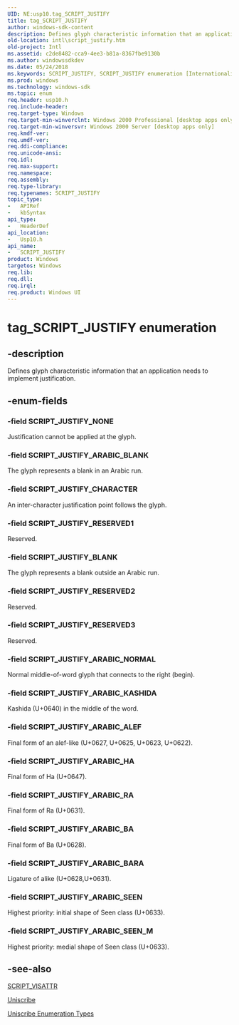 ```yaml
---
UID: NE:usp10.tag_SCRIPT_JUSTIFY
title: tag_SCRIPT_JUSTIFY
author: windows-sdk-content
description: Defines glyph characteristic information that an application needs to implement justification.
old-location: intl\script_justify.htm
old-project: Intl
ms.assetid: c2de8482-cca9-4ee3-b81a-8367fbe9130b
ms.author: windowssdkdev
ms.date: 05/24/2018
ms.keywords: SCRIPT_JUSTIFY, SCRIPT_JUSTIFY enumeration [Internationalization for Windows Applications], SCRIPT_JUSTIFY_ARABIC_ALEF, SCRIPT_JUSTIFY_ARABIC_BA, SCRIPT_JUSTIFY_ARABIC_BARA, SCRIPT_JUSTIFY_ARABIC_BLANK, SCRIPT_JUSTIFY_ARABIC_HA, SCRIPT_JUSTIFY_ARABIC_KASHIDA, SCRIPT_JUSTIFY_ARABIC_NORMAL, SCRIPT_JUSTIFY_ARABIC_RA, SCRIPT_JUSTIFY_ARABIC_SEEN, SCRIPT_JUSTIFY_ARABIC_SEEN_M, SCRIPT_JUSTIFY_BLANK, SCRIPT_JUSTIFY_CHARACTER, SCRIPT_JUSTIFY_NONE, SCRIPT_JUSTIFY_RESERVED1, SCRIPT_JUSTIFY_RESERVED2, SCRIPT_JUSTIFY_RESERVED3, _win32_SCRIPT_JUSTIFY_str, intl.script_justify, tag_SCRIPT_JUSTIFY, usp10/SCRIPT_JUSTIFY, usp10/SCRIPT_JUSTIFY_ARABIC_ALEF, usp10/SCRIPT_JUSTIFY_ARABIC_BA, usp10/SCRIPT_JUSTIFY_ARABIC_BARA, usp10/SCRIPT_JUSTIFY_ARABIC_BLANK, usp10/SCRIPT_JUSTIFY_ARABIC_HA, usp10/SCRIPT_JUSTIFY_ARABIC_KASHIDA, usp10/SCRIPT_JUSTIFY_ARABIC_NORMAL, usp10/SCRIPT_JUSTIFY_ARABIC_RA, usp10/SCRIPT_JUSTIFY_ARABIC_SEEN, usp10/SCRIPT_JUSTIFY_ARABIC_SEEN_M, usp10/SCRIPT_JUSTIFY_BLANK, usp10/SCRIPT_JUSTIFY_CHARACTER, usp10/SCRIPT_JUSTIFY_NONE, usp10/SCRIPT_JUSTIFY_RESERVED1, usp10/SCRIPT_JUSTIFY_RESERVED2, usp10/SCRIPT_JUSTIFY_RESERVED3
ms.prod: windows
ms.technology: windows-sdk
ms.topic: enum
req.header: usp10.h
req.include-header: 
req.target-type: Windows
req.target-min-winverclnt: Windows 2000 Professional [desktop apps only]
req.target-min-winversvr: Windows 2000 Server [desktop apps only]
req.kmdf-ver: 
req.umdf-ver: 
req.ddi-compliance: 
req.unicode-ansi: 
req.idl: 
req.max-support: 
req.namespace: 
req.assembly: 
req.type-library: 
req.typenames: SCRIPT_JUSTIFY
topic_type:
-	APIRef
-	kbSyntax
api_type:
-	HeaderDef
api_location:
-	Usp10.h
api_name:
-	SCRIPT_JUSTIFY
product: Windows
targetos: Windows
req.lib: 
req.dll: 
req.irql: 
req.product: Windows UI
---
```


# tag_SCRIPT_JUSTIFY enumeration


## -description


Defines glyph characteristic information that an application needs to implement justification.


## -enum-fields




### -field SCRIPT_JUSTIFY_NONE

Justification cannot be applied at the glyph.


### -field SCRIPT_JUSTIFY_ARABIC_BLANK

The glyph represents a blank in an Arabic run.


### -field SCRIPT_JUSTIFY_CHARACTER

An inter-character justification point follows the glyph.


### -field SCRIPT_JUSTIFY_RESERVED1

Reserved.


### -field SCRIPT_JUSTIFY_BLANK

The glyph represents a blank outside an Arabic run.


### -field SCRIPT_JUSTIFY_RESERVED2

Reserved.


### -field SCRIPT_JUSTIFY_RESERVED3

Reserved.


### -field SCRIPT_JUSTIFY_ARABIC_NORMAL

Normal middle-of-word glyph that connects to the right (begin).


### -field SCRIPT_JUSTIFY_ARABIC_KASHIDA

Kashida (U+0640) in the middle of the word.


### -field SCRIPT_JUSTIFY_ARABIC_ALEF

Final form of an alef-like (U+0627, U+0625, U+0623, U+0622).


### -field SCRIPT_JUSTIFY_ARABIC_HA

Final form of Ha (U+0647).


### -field SCRIPT_JUSTIFY_ARABIC_RA

Final form of Ra (U+0631).


### -field SCRIPT_JUSTIFY_ARABIC_BA

Final form of Ba (U+0628).


### -field SCRIPT_JUSTIFY_ARABIC_BARA

Ligature of alike (U+0628,U+0631).


### -field SCRIPT_JUSTIFY_ARABIC_SEEN

Highest priority: initial shape of Seen class (U+0633).


### -field SCRIPT_JUSTIFY_ARABIC_SEEN_M

Highest priority: medial shape of Seen class (U+0633).


## -see-also




<a href="https://msdn.microsoft.com/83b77f60-2520-49ee-bc7f-27cb3db02ac8">SCRIPT_VISATTR</a>



<a href="https://msdn.microsoft.com/de7a882f-ed74-4be2-b66d-59c2e50dc07a">Uniscribe</a>



<a href="https://msdn.microsoft.com/e2f4e7ee-ee46-4daa-a599-c5da9d133ccf">Uniscribe Enumeration Types</a>
 

 

